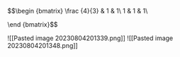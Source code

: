 
$$\begin {bmatrix} 
\frac {4}{3} & 1 & 1\\
1 & 1 & 1\\

\end {bmatrix}$$

![[Pasted image 20230804201339.png]]
![[Pasted image 20230804201348.png]]
